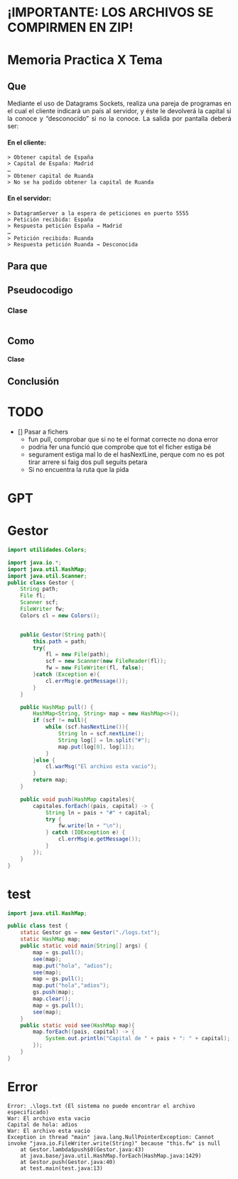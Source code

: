 # ¡IMPORTANTE: LOS ARCHIVOS SE COMPIRMEN EN ZIP!
# Memoria Practica X Tema

## Que 
<div style="text-align: justify;">
Mediante el uso de Datagrams Sockets, realiza una pareja de programas en el cual el cliente indicará un país al servidor, y éste le devolverá la capital si la conoce y “desconocido” si no la conoce.
La salida por pantalla deberá ser:

#### En el cliente:
```
> Obtener capital de España  
> Capital de España: Madrid  
…  
> Obtener capital de Ruanda  
> No se ha podido obtener la capital de Ruanda  
```
#### En el servidor:
```
> DatagramServer a la espera de peticiones en puerto 5555  
> Petición recibida: España  
> Respuesta petición España → Madrid  
…
> Petición recibida: Ruanda  
> Respuesta petición Ruanda → Desconocida  
```

</div>

## Para que
<div style="text-align: justify;">

</div>
<div style="page-break-before:always"></div>

## Pseudocodigo
### Clase
``` 

```
## Como
<div style="text-align: justify;">

#### Clase

</div>

## Conclusión
<div style="text-align: justify;">


</div>

# TODO
- [] Pasar a fichers
  - fun pull, comprobar que si no te el format correcte no dona error
  - podria fer una funció que  comprobe que tot el ficher estiga bé
  - segurament estiga mal lo de el hasNextLine, perque com no es pot tirar arrere si faig dos pull seguits petara
  - Si no encuentra la ruta que la pida

# GPT
# Gestor
```java
import utilidades.Colors;

import java.io.*;
import java.util.HashMap;
import java.util.Scanner;
public class Gestor {
    String path;
    File fl;
    Scanner scf;
    FileWriter fw;
    Colors cl = new Colors();


    public Gestor(String path){
        this.path = path;
        try{
            fl = new File(path);
            scf = new Scanner(new FileReader(fl));
            fw = new FileWriter(fl, false);
        }catch (Exception e){
            cl.errMsg(e.getMessage());
        }
    }

    public HashMap pull() {
        HashMap<String, String> map = new HashMap<>();
        if (scf != null){
            while (scf.hasNextLine()){
                String ln = scf.nextLine();
                String log[] = ln.split("#");
                map.put(log[0], log[1]);
            }
        }else {
            cl.warMsg("El archivo esta vacio");
        }
        return map;
    }

    public void push(HashMap capitales){
        capitales.forEach((pais, capital) -> {
            String ln = pais + "#" + capital;
            try {
                fw.write(ln + "\n");
            } catch (IOException e) {
                cl.errMsg(e.getMessage());
            }
        });
    }
}

```
# test
```java
import java.util.HashMap;

public class test {
    static Gestor gs = new Gestor("./logs.txt");
    static HashMap map;
    public static void main(String[] args) {
        map = gs.pull();
        see(map);
        map.put("hola", "adios");
        see(map);
        map = gs.pull();
        map.put("hola","adios");
        gs.push(map);
        map.clear();
        map = gs.pull();
        see(map);
    }
    public static void see(HashMap map){
        map.forEach((pais, capital) -> {
            System.out.println("Capital de " + pais + ": " + capital);
        });
    }
}

```
# Error
```
Error: .\logs.txt (El sistema no puede encontrar el archivo especificado)
War: El archivo esta vacio
Capital de hola: adios
War: El archivo esta vacio
Exception in thread "main" java.lang.NullPointerException: Cannot invoke "java.io.FileWriter.write(String)" because "this.fw" is null
	at Gestor.lambda$push$0(Gestor.java:43)
	at java.base/java.util.HashMap.forEach(HashMap.java:1429)
	at Gestor.push(Gestor.java:40)
	at test.main(test.java:13)

```